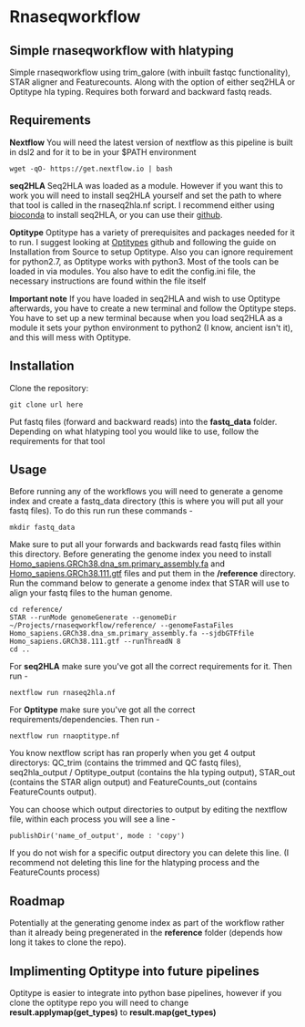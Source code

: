 # Rnaseqworkflow


## Simple rnaseqworkflow with hlatyping
Simple rnaseqworkflow using trim_galore (with inbuilt fastqc functionality), STAR aligner and Featurecounts. Along with the option of either seq2HLA or Optitype hla typing. Requires both forward and backward fastq reads.


## Requirements 
**Nextflow**
You will need the latest version of nextflow as this pipeline is built in dsl2 and for it to be in your $PATH environment
```
wget -qO- https://get.nextflow.io | bash
```

**seq2HLA**
Seq2HLA was loaded as a module. However if you want this to work you will need to install seq2HLA yourself
and set the path to where that tool is called in the rnaseq2hla.nf script. I recommend either using [bioconda](https://anaconda.org/bioconda/seq2hla) to install seq2HLA, or you can use their [github](https://github.com/TRON-Bioinformatics/seq2HLA).

**Optitype**
Optitype has a variety of prerequisites and packages needed for it to run. I suggest looking at [Optitypes](https://github.com/FRED-2/OptiType/tree/master) github and following the guide on Installation from Source to setup Optitype. Also you can ignore requirement for python2.7, as Optitype works with python3.
Most of the tools can be loaded in via modules. 
You also have to edit the config.ini file, the necessary instructions are found within the file itself

**Important note**
If you have loaded in seq2HLA and wish to use Optitype afterwards, you have to create a new terminal and follow the Optitype steps. You have to set up a new terminal because when you load seq2HLA as a module it sets your python environment to python2 (I know, ancient isn't it), and this will mess with Optitype.


## Installation
Clone the repository:
```
git clone url here
```
Put fastq files (forward and backward reads) into the **fastq_data** folder.
Depending on what hlatyping tool you would like to use, follow the requirements for that tool

## Usage
Before running any of the workflows you will need to generate a genome index and create a fastq_data directory (this is where you will put all your fastq files). To do this run run these commands -
```
mkdir fastq_data
```
Make sure to put all your forwards and backwards read fastq files within this directory. 
Before generating the genome index you need to install [Homo_sapiens.GRCh38.dna_sm.primary_assembly.fa](https://ftp.ensembl.org/pub/release-112/fasta/homo_sapiens/dna/) and [Homo_sapiens.GRCh38.111.gtf](https://ftp.ensembl.org/pub/release-112/gtf/homo_sapiens/) files and put them in the **/reference** directory.
Run the command below to generate a genome index that STAR will use to align your fastq files to the human genome.
```
cd reference/
STAR --runMode genomeGenerate --genomeDir ~/Projects/rnaseqworkflow/reference/ --genomeFastaFiles Homo_sapiens.GRCh38.dna_sm.primary_assembly.fa --sjdbGTFfile Homo_sapiens.GRCh38.111.gtf --runThreadN 8
cd ..
```

For **seq2HLA** make sure you've got all the correct requirements for it. Then run -
```
nextflow run rnaseq2hla.nf
```

For **Optitype** make sure you've got all the correct requirements/dependencies. Then run - 
```
nextflow run rnaoptitype.nf
```

You know nextflow script has ran properly when you get 4 output directorys: QC\_trim (contains the trimmed and QC fastq files), seq2hla\_output / Optitype\_output (contains the hla typing output), STAR\_out (contains the STAR align output) and FeatureCounts\_out (contains FeatureCounts output).

You can choose which output directories to output by editing the nextflow file, within each process you will see a line -
```
publishDir('name_of_output', mode : 'copy')
```
If you do not wish for a specific output directory you can delete this line. (I recommend not deleting this line for the hlatyping process and the FeatureCounts process)

## Roadmap
Potentially at the generating genome index as part of the workflow rather than it already being pregenerated in the **reference** folder (depends how long it takes to clone the repo).

## Implimenting Optitype into future pipelines
Optitype is easier to integrate into python base pipelines, however if you clone the optitype repo you will need to change **result.applymap(get_types)** to **result.map(get_types)** 




